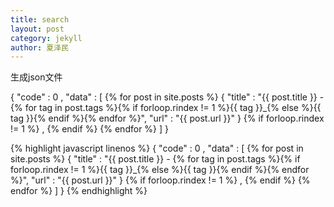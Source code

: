 ```yaml
---
title: search
layout: post
category: jekyll
author: 夏泽民
---
```

生成json文件
<!-- more -->


<!-- more -->
<!-- more -->
{
	"code" : 0 ,
	"data" : [
	 {% for post in site.posts %}
	{
		"title" : "{{ post.title }} - {% for tag in post.tags %}{% if forloop.rindex != 1 %}{{ tag }}_{% else %}{{ tag }}{% endif %}{% endfor %}",
		"url" : "{{ post.url }}"
	}
	{% if forloop.rindex != 1  %}
	,
	{% endif %}
    {% endfor %}
	]
}
<!-- more -->


{% highlight javascript linenos %}
{
	"code" : 0 ,
	"data" : [
	 {% for post in site.posts %}
	{
		"title" : "{{ post.title }} - {% for tag in post.tags %}{% if forloop.rindex != 1 %}{{ tag }}_{% else %}{{ tag }}{% endif %}{% endfor %}",
		"url" : "{{ post.url }}"
	}
	{% if forloop.rindex != 1  %}
	,
	{% endif %}
    {% endfor %}
	]
}
{% endhighlight %}